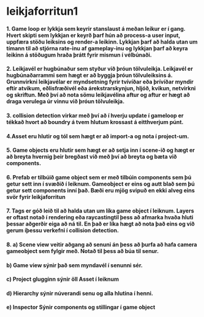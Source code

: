 # leikjaforritun1

#### 1. Game loop er lykkja sem keyrir stanslaust á meðan leikur er í gang. Hvert skipti sem lykkjan er keyrð þarf hún að process-a user input, uppfæra stöðu leiksins og render-a leikinn. Lykkjan þarf að halda utan um tímann til að stjórna rate-inu af gameplay-inu og lykkjan þarf að keyra leikinn á stöðugum hraða þrátt fyrir mismun í vélbúnaði.
#### 2. Leikjavél er hugbúnaður sem styður við þróun tölvuleikja. Leikjavél er hugbúnaðarrammi sem hægt er að byggja þróun tölvuleiksins á. Grunnvirkni leikjavélar er myndsetning fyrir tvívíðar eða þrívíðar myndir eftir atvikum, eðlisfræðivél eða árekstrarskynjun, hljóð, kvikun, netvirkni og skriftun. Með því að nota sömu leikjavélina aftur og aftur er hægt að draga verulega úr vinnu við þróun tölvuleikja. 
#### 3. collision detection virkar með því að í hverju update í gameloop er tékkað hvort að boundry á tvem hlutum krossast á eitthverjum púnt. 
#### 4.Asset eru hlutir og tól sem hægt er að import-a og nota í project-um.
#### 5. Game objects eru hlutir sem hægt er að setja inn í scene-ið og hægt er að breyta hvernig þeir bregðast við með því að breyta og bæta við components.
#### 6. Prefab er tilbúið game object sem er með tilbúin components sem þú getur sett inn í svæðið í leiknum. Gameobject er eins og autt blað sem þú getur sett components inní það. Bæði eru mjög svipuð en ekki alveg eins svör fyrir leikjaforritun
#### 7. Tags er góð leið til að halda utan um líka game object í leiknum. Layers er oftast notað í rendering eða raycastingtil þess að afmarka hvaða hluti þessar aðgerðir eiga að ná til. En það er líka hægt að nota það eins og við gerum íþessu verkefni í collision detection.
#### 8. a) Scene view veitir aðgang að senuni án þess að þurfa að hafa camera gameobject sem fylgir með. Notað til þess að búa til senur.
#### b) Game view sýnir það sem myndavél í senunni sér.
#### c) Project glugginn sýnir öll Asset í leiknum
#### d) Hierarchy sýnir núverandi senu og alla hlutina í henni.
#### e) Inspector Sýnir components og stillingar í game object
